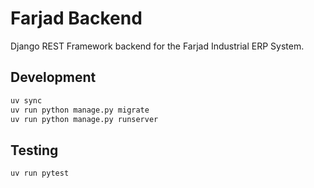 # Farjad Backend

Django REST Framework backend for the Farjad Industrial ERP System.

## Development

```bash
uv sync
uv run python manage.py migrate
uv run python manage.py runserver
```

## Testing

```bash
uv run pytest
```
